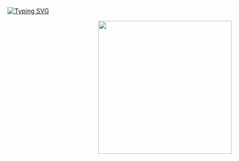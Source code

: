 
[![Typing SVG](https://readme-typing-svg.herokuapp.com?font=Fira+Code&pause=1000&color=F71865&width=442&height=58&lines=Hello+Friends+%2CI'm++Shrikrushna+Tekade)](https://git.io/typing-svg)

<img align='right' src="https://media.giphy.com/media/qgQUggAC3Pfv687qPC/giphy.gif" width="300">
<!--
**Shrikrushnatekade/shrikrushnatekade** is a ✨ _special_ ✨ repository because its `README.md` (this file) appears on your GitHub profile.

Here are some ideas to get you started:

- 🔭 I’m currently working on ...
- 🌱 I’m currently learning ...
- 👯 I’m looking to collaborate on ...
- 🤔 I’m looking for help with ...
- 💬 Ask me about ...
- 📫 How to reach me: ...
- 😄 Pronouns: ...
- ⚡ Fun fact: ...
-->
